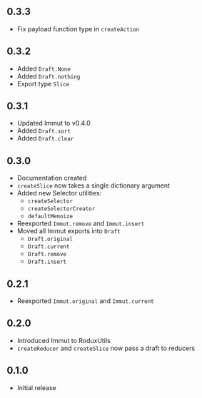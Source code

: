 ## 0.3.3

- Fix payload function type in `createAction`

## 0.3.2

- Added `Draft.None`
- Added `Draft.nothing`
- Export type `Slice`

## 0.3.1

- Updated Immut to v0.4.0
- Added `Draft.sort`
- Added `Draft.clear`

## 0.3.0

- Documentation created
- `createSlice` now takes a single dictionary argument
- Added new Selector utilities:
  - `createSelector`
  - `createSelectorCreator`
  - `defaultMemoize`
- Reexported `Immut.remove` and `Immut.insert`
- Moved all Immut exports into `Draft`
  - `Draft.original`
  - `Draft.current`
  - `Draft.remove`
  - `Draft.insert`

## 0.2.1

- Reexported `Immut.original` and `Immut.current`

## 0.2.0

- Introduced Immut to RoduxUtils
- `createReducer` and `createSlice` now pass a draft to reducers

## 0.1.0

- Initial release

